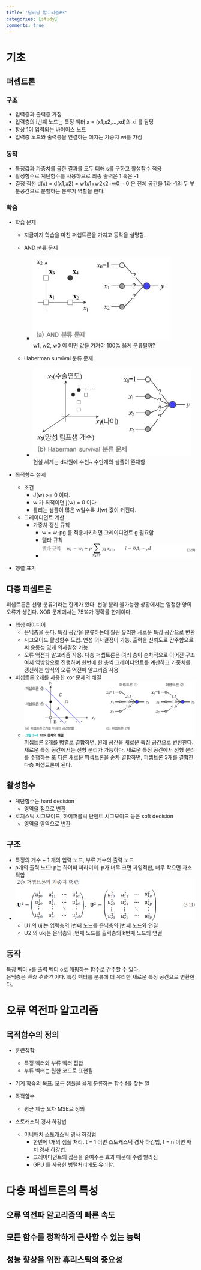 ```yaml
---
title: '딥러닝 알고리즘#3'
categories: [study]
comments: true
---
```


# 기초

## 퍼셉트론

### 구조
* 입력층과 출력층 가짐
* 입력층의 i번째 노드는 특정 벡터 x = (x1,x2,...,xd)의 xi 를 담당
* 항상 1이 입력되는 바이어스 노드
* 입력층 노드와 출력층을 연결하는 에지는 가중치 wi를 가짐

### 동작
* 특징값과 가중치를 곱한 결과를 모두 더해 s를 구하고 활성함수 적용
* 활성함수로 계단함수를 사용하므로 최종 출력은 1 혹은 -1
* 결정 직선 d(x) = d(x1,x2) = w1x1+w2x2+w0 = 0 은 전체 공간을 1과 -1의 두 부분공간으로 분할하는 분류기 역할을 한다.

### 학습

* 학습 문제
    * 지금까지 학습을 마친 퍼셉트론을 가지고 동작을 설명함.
    * AND 분류 문제

        * ![3-1](../assets/img/deeplearning/3-1.JPG)
        <br>w1, w2, w0 이 어떤 값을 가져야 100% 옳게 분류될까?
    * Haberman survival 분류 문제
        * ![3-2](../assets/img/deeplearning/3-2.JPG)
        <br> 현실 세계는 d차원에 수천~ 수만개의 샘플이 존재함


* 목적함수 설계
    * 조건
        * J(w) >= 0 이다.
        * w 가 최적이면 j(w) = 0 이다.
        * 틀리는 샘플이 많은 w일수록 J(w) 값이 커진다.
    * 그레이디언트 계산
        * 가중치 갱신 규칙 
            * w = w-pg 를 적용시키려면 그레이디언트 g 필요함
            * 델타 규칙
            * ![3-3](../assets/img/deeplearning/3-3.png)

* 행렬 표기

## 다층 퍼셉트론
퍼셉트론은 선형 분류기라는 한계가 있다. 선형 분리 불가능한 상황에서는 일정한 양의 오류가 생긴다. XOR 문제에서는 75%가 정확률 한계이다.
* 핵심 아이디어
    * 은닉층을 둔다. 특징 공간을 분류하는데 훨씬 유리한 새로운 특징 공간으로 변환
    * 시그모이드 활성함수 도입. 연성 의사결정이 가능. 출력을 신뢰도로 간주함으로써 융통성 있게 의사결정 가능
    * 오류 역전파 알고리즘 사용. 다층 퍼셉트론은 여러 층이 순차적으로 이어진 구조여서 역방향으로 진행하며 한번에 한 층씩 그레이디언트를 계산하고 가중치를 갱신하는 방식의 오류 역전파 알고리즘 사용
* 퍼셉트론 2개를 사용한 xor 문제의 해결
    * ![3-4](../assets/img/deeplearning/3-4.png)
퍼셉트론 2개를 병렬로 결합하면, 원래 공간을 새로운 특징 공간으로 변환한다. 새로운 특징 공간에서는 선형 분리가 가능하다. 새로운 특징 공간에서 선형 분리를 수행하는 또 다른 새로운 퍼셉트론을 순차 결합하면, 퍼셉트론 3개를 결합한 다층 퍼셉트론이 된다.

## 활성함수
* 계단함수는 hard decision
    * 영역을 점으로 변환
* 로지스틱 시그모이드, 하이퍼볼릭 탄젠트 시그모이드 등은 soft decision
    * 영역을 영역으로 변환

## 구조
* 특징의 개수 + 1 개의 입력 노드, 부류 개수의 출력 노드
* p개의 출력 노드: p는 하이퍼 파라미터. p가 너무 크면 과잉적합, 너무 작으면 과소적합
* ![3-5](../assets/img/deeplearning/3-5.png)
    * U1 의 uji는 입력층의 i번째 노드를 은닉층의 j번째 노드와 연결
    * U2 의 ukj는 은닉층의 j번째 노드를 출력층의 k번째 노드와 연결
## 동작
특징 벡터 x를 출력 벡터 o로 매핑하는 함수로 간주할 수 있다.
<br>
은닉층은 *특징 추출기* 이다. 특정 벡터를 분류에 더 유리한 새로운 특징 공간으로 변환한다.

# 오류 역전파 알고리즘
## 목적함수의 정의

* 훈련집합
    * 특징 벡터와 부류 벡터 집합
    * 부류 벡터는 원한 코드로 표현됨
* 기계 학습의 목표: 모든 샘플을 옳게 분류하는 함수 f를 찾는 일
* 목적함수 
    * 평균 제곱 오차 MSE로 정의

* 스토캐스틱 경사 하강법
    * 미니배치 스토캐스틱 경사 하강법
        * 한번에 t개의 샘플 처리. t = 1 이면 스토캐스틱 경사 하강법, t = n 이면 배치 경사 하강법.
        * 그레이디언트의 잡음을 줄여주는 효과 때문에 수렴 빨라짐
        * GPU 를 사용한 병렬처리에도 유리함.

# 다층 퍼셉트론의 특성
## 오류 역전파 알고리즘의 빠른 속도
## 모든 함수를 정확하게 근사할 수 있는 능력
## 성능 향상을 위한 휴리스틱의 중요성